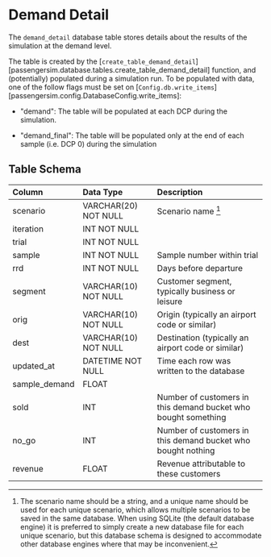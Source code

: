 # Demand Detail

The `demand_detail` database table stores details about the results of the
simulation at the demand level.

The table is created by the [`create_table_demand_detail`]
[passengersim.database.tables.create_table_demand_detail] function, and (potentially)
populated during a simulation run.  To be populated with data, one of the follow
flags must be set on [`Config.db.write_items`][passengersim.config.DatabaseConfig.write_items]:

- "demand": The table will be populated at each DCP during the simulation.

- "demand_final": The table will be populated only at the end of each sample (i.e. DCP 0) during the simulation

## Table Schema

| Column                    | Data Type            | Description                                                    |
|:--------------------------|:---------------------|:---------------------------------------------------------------|
| scenario                  | VARCHAR(20) NOT NULL | Scenario name [^1]                                             |
| iteration                 | INT NOT NULL         |                                                                |
| trial                     | INT NOT NULL         |                                                                |
| sample  	                 | INT NOT NULL         | Sample number within trial                                     |
| rrd                       | INT NOT NULL         | Days before departure                                          |
| segment                   | VARCHAR(10) NOT NULL | Customer segment, typically business or leisure                |
| orig                      | VARCHAR(10) NOT NULL | Origin (typically an airport code or similar)                  |
| dest                      | VARCHAR(10) NOT NULL | Destination (typically an airport code or similar)             |
| updated_at                | DATETIME NOT NULL    | Time each row was written to the database                      |
| sample_demand             | FLOAT                |                                                                |
| sold	                     | INT                  | Number of customers in this demand bucket who bought something |
| no_go                     | INT                  | Number of customers in this demand bucket who bought nothing   |
| revenue                   | FLOAT                | Revenue attributable to these customers                        |


[^1]:
    The scenario name should be a string, and a unique name should be used for
    each unique scenario, which allows multiple scenarios to be saved in the
    same database.  When using SQLite (the default database engine) it is preferred
    to simply create a new database file for each unique scenario, but this
    database schema is designed to accommodate other database engines where that
    may be inconvenient.

